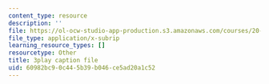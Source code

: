```yaml
---
content_type: resource
description: ''
file: https://ol-ocw-studio-app-production.s3.amazonaws.com/courses/20-219-becoming-the-next-bill-nye-writing-and-hosting-the-educational-show-january-iap-2015/60982bc90c445b39b046ce5ad20a1c52_Ui2q2uoA-_g.vtt
file_type: application/x-subrip
learning_resource_types: []
resourcetype: Other
title: 3play caption file
uid: 60982bc9-0c44-5b39-b046-ce5ad20a1c52
---
```

